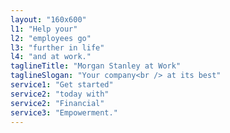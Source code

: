 ```yaml
---
layout: "160x600"
l1: "Help your"
l2: "employees go"
l3: "further in life"
l4: "and at work."
taglineTitle: "Morgan Stanley at Work"
taglineSlogan: "Your company<br /> at its best"
service1: "Get started"
service2: "today with"
service2: "Financial"
service3: "Empowerment."
---
```

